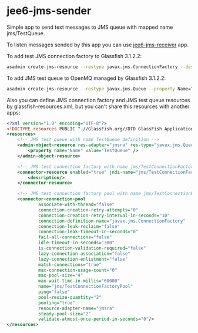 # jee6-jms-sender

Simple app to send text messages to JMS queue with mapped name jms/TestQueue.

To listen messages sended by this app you can use [jee6-jms-receiver](https://github.com/MaratKarimov/jee6-jms-receiver) app.

To add test JMS connection factory to Glassfish 3.1.2.2:
```sh
asadmin create-jms-resource --restype javax.jms.ConnectionFactory --description "test connection factory" jms/TestConnectionFactory
```
To add JMS test queue to OpenMQ managed by Glassfish 3.1.2.2:
```sh
asadmin create-jms-resource --restype javax.jms.Queue --property Name=TestQueue jms/TestQueue
```
Also you can define JMS connection factory and JMS test queue resources by glassfish-resources.xml, but you can't share this resources with another apps:
```xml
<?xml version="1.0" encoding="UTF-8"?>
<!DOCTYPE resources PUBLIC "-//GlassFish.org//DTD GlassFish Application Server 3.1 Resource Definitions//EN" "http://glassfish.org/dtds/glassfish-resources_1_5.dtd">
<resources>
    <!-- JMS test queue with name TestQueue definition -->
    <admin-object-resource res-adapter="jmsra" res-type="javax.jms.Queue" jndi-name="jms/TestQueue"  object-type="system-all">
        <property name="Name" value="TestQueue" />
    </admin-object-resource>

    <!-- JMS test connection factory with name jms/TestConnectionFactory definition -->
    <connector-resource enabled="true" jndi-name="jms/TestConnectionFactory" object-type="system-all" pool-name="jms/TestConnectionFactoryPool">
        <description/>
    </connector-resource>

    <!-- JMS test connection factory pool with name jms/TestConnectionFactoryPool definition -->
    <connector-connection-pool
            associate-with-thread="false"
            connection-creation-retry-attempts="0"
            connection-creation-retry-interval-in-seconds="10"
            connection-definition-name="javax.jms.ConnectionFactory"
            connection-leak-reclaim="false"
            connection-leak-timeout-in-seconds="0"
            fail-all-connections="false"
            idle-timeout-in-seconds="300"
            is-connection-validation-required="false"
            lazy-connection-association="false"
            lazy-connection-enlistment="false"
            match-connections="true"
            max-connection-usage-count="0"
            max-pool-size="4"
            max-wait-time-in-millis="60000"
            name="jms/TestConnectionFactoryPool"
            ping="false"
            pool-resize-quantity="2"
            pooling="true"
            resource-adapter-name="jmsra"
            steady-pool-size="2"
            validate-atmost-once-period-in-seconds="0"/>
</resources>
```

